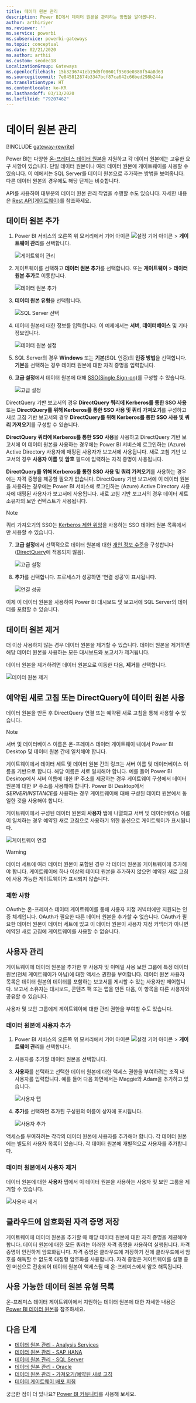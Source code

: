 ```yaml
---
title: 데이터 원본 관리
description: Power BI에서 데이터 원본을 관리하는 방법을 알아봅니다.
author: arthiriyer
ms.reviewer: ''
ms.service: powerbi
ms.subservice: powerbi-gateways
ms.topic: conceptual
ms.date: 02/21/2020
ms.author: arthii
ms.custom: seodec18
LocalizationGroup: Gateways
ms.openlocfilehash: 15b3236741eb19d9f08601f9503e0380f54a8d63
ms.sourcegitcommit: 7e845812874b3347bcf87ca642c66bed298b244a
ms.translationtype: HT
ms.contentlocale: ko-KR
ms.lasthandoff: 03/13/2020
ms.locfileid: "79207462"
---
```

# <a name="manage-data-sources"></a>데이터 원본 관리

[!INCLUDE [gateway-rewrite](includes/gateway-rewrite.md)]

Power BI는 다양한 [온-프레미스 데이터 원본](power-bi-data-sources.md)을 지원하고 각 데이터 원본에는 고유한 요구 사항이 있습니다. 단일 데이터 원본이나 여러 데이터 원본에 게이트웨이를 사용할 수 있습니다. 이 예에서는 SQL Server를 데이터 원본으로 추가하는 방법을 보여줍니다. 다른 데이터 원본의 경우에도 해당 단계는 비슷합니다.

API를 사용하여 대부분의 데이터 원본 관리 작업을 수행할 수도 있습니다. 자세한 내용은 [Rest API(게이트웨이)](/rest/api/power-bi/gateways)를 참조하세요.

## <a name="add-a-data-source"></a>데이터 원본 추가

1. Power BI 서비스의 오른쪽 위 모서리에서 기어 아이콘 ![설정 기어 아이콘](media/service-gateway-data-sources/icon-gear.png) > **게이트웨이 관리**를 선택합니다.

    ![게이트웨이 관리](media/service-gateway-data-sources/manage-gateways.png)

2. 게이트웨이를 선택하고 **데이터 원본 추가**를 선택합니다. 또는 **게이트웨이** > **데이터 원본 추가**로 이동합니다.

    ![데이터 원본 추가](media/service-gateway-data-sources/add-data-source.png)

3. **데이터 원본 유형**을 선택합니다.

    ![SQL Server 선택](media/service-gateway-data-sources/select-sql-server.png)

4. 데이터 원본에 대한 정보를 입력합니다. 이 예제에서는 **서버**, **데이터베이스** 및 기타 정보입니다. 

    ![데이터 원본 설정](media/service-gateway-data-sources/data-source-settings.png)

5. SQL Server의 경우 **Windows** 또는 **기본**(SQL 인증)의 **인증 방법**을 선택합니다. **기본**을 선택하는 경우 데이터 원본에 대한 자격 증명을 입력합니다.

6. **고급 설정**에서 데이터 원본에 대해 [SSO(Single Sign-on)](service-gateway-sso-overview.md)를 구성할 수 있습니다. 

    ![고급 설정](media/service-gateway-data-sources/advanced-settings-02.png)

DirectQuery 기반 보고서의 경우 **DirectQuery 쿼리에 Kerberos를 통한 SSO 사용** 또는 **DirectQuery를 위해 Kerberos를 통한 SSO 사용 및 쿼리 가져오기**를 구성하고 새로 고침 기반 보고서의 경우 **DirectQuery를 위해 Kerberos를 통한 SSO 사용 및 쿼리 가져오기**를 구성할 수 있습니다.

**DirectQuery 쿼리에 Kerberos를 통한 SSO 사용**을 사용하고 DirectQuery 기반 보고서에 이 데이터 원본을 사용하는 경우에는 Power BI 서비스에 로그인하는 (Azure) Active Directory 사용자에 매핑된 사용자가 보고서에 사용됩니다. 새로 고침 기반 보고서의 경우 **사용자 이름** 및 **암호** 필드에 입력하는 자격 증명이 사용됩니다.

**DirectQuery를 위해 Kerberos를 통한 SSO 사용 및 쿼리 가져오기**를 사용하는 경우에는 자격 증명을 제공할 필요가 없습니다. DirectQuery 기반 보고서에 이 데이터 원본을 사용하는 경우에는 Power BI 서비스에 로그인하는 (Azure) Active Directory 사용자에 매핑된 사용자가 보고서에 사용됩니다.  새로 고침 기반 보고서의 경우 데이터 세트 소유자의 보안 컨텍스트가 사용됩니다.

> [!NOTE]
>쿼리 가져오기의 SSO는 [Kerberos 제한 위임](service-gateway-sso-kerberos.md)을 사용하는 SSO 데이터 원본 목록에서만 사용할 수 있습니다.

7. **고급 설정**에서 선택적으로 데이터 원본에 대한 [개인 정보 수준](https://support.office.com/article/Privacy-levels-Power-Query-CC3EDE4D-359E-4B28-BC72-9BEE7900B540)을 구성합니다([DirectQuery](desktop-directquery-about.md)에 적용되지 않음).

    ![고급 설정](media/service-gateway-data-sources/advanced-settings.png)

8. **추가**를 선택합니다. 프로세스가 성공하면 ‘연결 성공’이 표시됩니다. 

    ![연결 성공](media/service-gateway-data-sources/connection-successful.png)

이제 이 데이터 원본을 사용하여 Power BI 대시보드 및 보고서에 SQL Server의 데이터를 포함할 수 있습니다.

## <a name="remove-a-data-source"></a>데이터 원본 제거

더 이상 사용하지 않는 경우 데이터 원본을 제거할 수 있습니다. 데이터 원본을 제거하면 해당 데이터 원본을 사용하는 모든 대시보드와 보고서가 제거됩니다.

데이터 원본을 제거하려면 데이터 원본으로 이동한 다음, **제거**를 선택합니다.

![데이터 원본 제거](media/service-gateway-data-sources/remove-data-source.png)

## <a name="use-the-data-source-for-scheduled-refresh-or-directquery"></a>예약된 새로 고침 또는 DirectQuery에 데이터 원본 사용

데이터 원본을 만든 후 DirectQuery 연결 또는 예약된 새로 고침을 통해 사용할 수 있습니다.

> [!NOTE]
>서버 및 데이터베이스 이름은 온-프레미스 데이터 게이트웨이 내에서 Power BI Desktop 및 데이터 원본 간에 일치해야 합니다.

게이트웨이에서 데이터 세트 및 데이터 원본 간의 링크는 서버 이름 및 데이터베이스 이름을 기반으로 합니다. 해당 이름은 서로 일치해야 합니다. 예를 들어 Power BI Desktop에서 서버 이름에 대한 IP 주소를 제공하는 경우 게이트웨이 구성에서 데이터 원본에 대한 IP 주소를 사용해야 합니다. Power BI Desktop에서 *SERVER\INSTANCE*를 사용하는 경우 게이트웨이에 대해 구성된 데이터 원본에서 동일한 것을 사용해야 합니다.

게이트웨이에서 구성된 데이터 원본의 **사용자** 탭에 나열되고 서버 및 데이터베이스 이름이 일치하는 경우 예약된 새로 고침으로 사용하기 위한 옵션으로 게이트웨이가 표시됩니다.

![게이트웨이 연결](media/service-gateway-data-sources/gateway-connection.png)

> [!WARNING]
> 데이터 세트에 여러 데이터 원본이 포함된 경우 각 데이터 원본을 게이트웨이에 추가해야 합니다. 게이트웨이에 하나 이상의 데이터 원본을 추가하지 않으면 예약된 새로 고침에 사용 가능한 게이트웨이가 표시되지 않습니다.

### <a name="limitations"></a>제한 사항

OAuth는 온-프레미스 데이터 게이트웨이를 통해 사용자 지정 커넥터에만 지원되는 인증 체계입니다. OAuth가 필요한 다른 데이터 원본을 추가할 수 없습니다. OAuth가 필요한 데이터 원본이 데이터 세트에 있고 이 데이터 원본이 사용자 지정 커넥터가 아니면 예약된 새로 고침에 게이트웨이를 사용할 수 없습니다.

## <a name="manage-users"></a>사용자 관리

게이트웨이에 데이터 원본을 추가한 후 사용자 및 이메일 사용 보안 그룹에 특정 데이터 원본(전체 게이트웨이가 아님)에 대한 액세스 권한을 부여합니다. 데이터 원본 사용자 목록은 데이터 원본의 데이터를 포함하는 보고서를 게시할 수 있는 사용자만 제어합니다. 보고서 소유자는 대시보드, 콘텐츠 팩 또는 앱을 만든 다음, 이 항목을 다른 사용자와 공유할 수 있습니다.

사용자 및 보안 그룹에게 게이트웨이에 대한 관리 권한을 부여할 수도 있습니다.

### <a name="add-users-to-a-data-source"></a>데이터 원본에 사용자 추가

1. Power BI 서비스의 오른쪽 위 모서리에서 기어 아이콘 ![설정 기어 아이콘](media/service-gateway-data-sources/icon-gear.png) > **게이트웨이 관리**를 선택합니다.

2. 사용자를 추가할 데이터 원본을 선택합니다.

3. **사용자**를 선택하고 선택한 데이터 원본에 대한 액세스 권한을 부여하려는 조직 내 사용자를 입력합니다. 예를 들어 다음 화면에서는 Maggie와 Adam을 추가하고 있습니다.

    ![사용자 탭](media/service-gateway-data-sources/users-tab.png)

4. **추가**를 선택하면 추가된 구성원의 이름이 상자에 표시됩니다.

    ![사용자 추가](media/service-gateway-data-sources/add-user.png)

액세스를 부여하려는 각각의 데이터 원본에 사용자를 추가해야 합니다. 각 데이터 원본에는 별도의 사용자 목록이 있습니다. 각 데이터 원본에 개별적으로 사용자를 추가합니다.

### <a name="remove-users-from-a-data-source"></a>데이터 원본에서 사용자 제거

데이터 원본에 대한 **사용자** 탭에서 이 데이터 원본을 사용하는 사용자 및 보안 그룹을 제거할 수 있습니다.

![사용자 제거](media/service-gateway-data-sources/remove-user.png)

## <a name="store-encrypted-credentials-in-the-cloud"></a>클라우드에 암호화된 자격 증명 저장

게이트웨이에 데이터 원본을 추가할 때 해당 데이터 원본에 대한 자격 증명을 제공해야 합니다. 데이터 원본에 대한 모든 쿼리는 이러한 자격 증명을 사용하여 실행됩니다. 자격 증명이 안전하게 암호화됩니다. 자격 증명은 클라우드에 저장하기 전에 클라우드에서 암호를 해독할 수 없도록 대칭형 암호화를 사용합니다. 자격 증명은 게이트웨이를 실행 중인 머신으로 전송되어 데이터 원본이 액세스될 때 온-프레미스에서 암호 해독됩니다.

## <a name="list-of-available-data-source-types"></a>사용 가능한 데이터 원본 유형 목록

온-프레미스 데이터 게이트웨이에서 지원하는 데이터 원본에 대한 자세한 내용은 [Power BI 데이터 원본](power-bi-data-sources.md)을 참조하세요.

## <a name="next-steps"></a>다음 단계

* [데이터 원본 관리 - Analysis Services](service-gateway-enterprise-manage-ssas.md)
* [데이터 원본 관리 - SAP HANA](service-gateway-enterprise-manage-sap.md)
* [데이터 원본 관리 - SQL Server](service-gateway-enterprise-manage-sql.md)
* [데이터 원본 관리 - Oracle](service-gateway-onprem-manage-oracle.md)
* [데이터 원본 관리 - 가져오기/예약된 새로 고침](service-gateway-enterprise-manage-scheduled-refresh.md)
* [데이터 게이트웨이 배포 지침](service-gateway-deployment-guidance.md)

궁금한 점이 더 있나요? [Power BI 커뮤니티](https://community.powerbi.com/)를 사용해 보세요.
